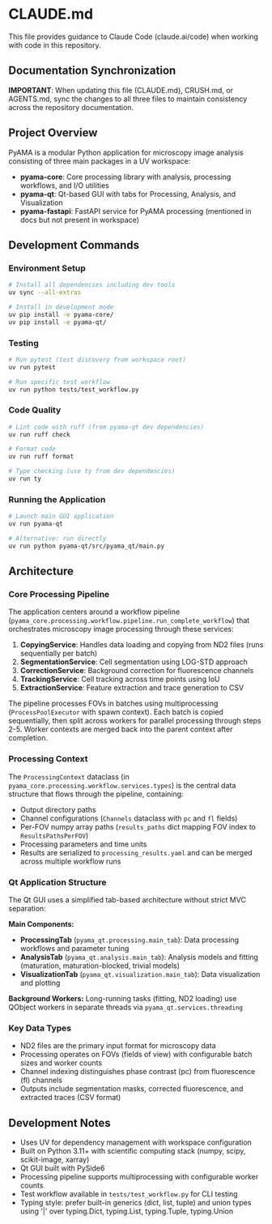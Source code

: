# CLAUDE.md

This file provides guidance to Claude Code (claude.ai/code) when working with code in this repository.

## Documentation Synchronization
**IMPORTANT**: When updating this file (CLAUDE.md), CRUSH.md, or AGENTS.md, sync the changes to all three files to maintain consistency across the repository documentation.

## Project Overview

PyAMA is a modular Python application for microscopy image analysis consisting of three main packages in a UV workspace:

- **pyama-core**: Core processing library with analysis, processing workflows, and I/O utilities
- **pyama-qt**: Qt-based GUI with tabs for Processing, Analysis, and Visualization
- **pyama-fastapi**: FastAPI service for PyAMA processing (mentioned in docs but not present in workspace)

## Development Commands

### Environment Setup
```bash
# Install all dependencies including dev tools
uv sync --all-extras

# Install in development mode
uv pip install -e pyama-core/
uv pip install -e pyama-qt/
```

### Testing
```bash
# Run pytest (test discovery from workspace root)
uv run pytest

# Run specific test workflow
uv run python tests/test_workflow.py
```

### Code Quality
```bash
# Lint code with ruff (from pyama-qt dev dependencies)
uv run ruff check

# Format code
uv run ruff format

# Type checking (use ty from dev dependencies)
uv run ty
```

### Running the Application
```bash
# Launch main GUI application
uv run pyama-qt

# Alternative: run directly
uv run python pyama-qt/src/pyama_qt/main.py
```

## Architecture

### Core Processing Pipeline
The application centers around a workflow pipeline (`pyama_core.processing.workflow.pipeline.run_complete_workflow`) that orchestrates microscopy image processing through these services:

1. **CopyingService**: Handles data loading and copying from ND2 files (runs sequentially per batch)
2. **SegmentationService**: Cell segmentation using LOG-STD approach
3. **CorrectionService**: Background correction for fluorescence channels
4. **TrackingService**: Cell tracking across time points using IoU
5. **ExtractionService**: Feature extraction and trace generation to CSV

The pipeline processes FOVs in batches using multiprocessing (`ProcessPoolExecutor` with spawn context). Each batch is copied sequentially, then split across workers for parallel processing through steps 2-5. Worker contexts are merged back into the parent context after completion.

### Processing Context
The `ProcessingContext` dataclass (in `pyama_core.processing.workflow.services.types`) is the central data structure that flows through the pipeline, containing:
- Output directory paths
- Channel configurations (`Channels` dataclass with `pc` and `fl` fields)
- Per-FOV numpy array paths (`results_paths` dict mapping FOV index to `ResultsPathsPerFOV`)
- Processing parameters and time units
- Results are serialized to `processing_results.yaml` and can be merged across multiple workflow runs

### Qt Application Structure
The Qt GUI uses a simplified tab-based architecture without strict MVC separation:

**Main Components:**
- **ProcessingTab** (`pyama_qt.processing.main_tab`): Data processing workflows and parameter tuning
- **AnalysisTab** (`pyama_qt.analysis.main_tab`): Analysis models and fitting (maturation, maturation-blocked, trivial models)
- **VisualizationTab** (`pyama_qt.visualization.main_tab`): Data visualization and plotting

**Background Workers:** Long-running tasks (fitting, ND2 loading) use QObject workers in separate threads via `pyama_qt.services.threading`

### Key Data Types
- ND2 files are the primary input format for microscopy data
- Processing operates on FOVs (fields of view) with configurable batch sizes and worker counts
- Channel indexing distinguishes phase contrast (pc) from fluorescence (fl) channels
- Outputs include segmentation masks, corrected fluorescence, and extracted traces (CSV format)

## Development Notes

- Uses UV for dependency management with workspace configuration
- Built on Python 3.11+ with scientific computing stack (numpy, scipy, scikit-image, xarray)
- Qt GUI built with PySide6
- Processing pipeline supports multiprocessing with configurable worker counts
- Test workflow available in `tests/test_workflow.py` for CLI testing
- Typing style: prefer built-in generics (dict, list, tuple) and union types using '|' over typing.Dict, typing.List, typing.Tuple, typing.Union
